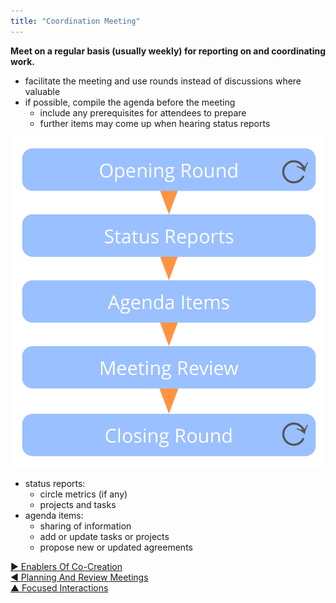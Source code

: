 ```yaml
---
title: "Coordination Meeting"
---
```



**Meet on a regular basis (usually weekly) for reporting on and coordinating work.**

-   facilitate the meeting and use rounds instead of discussions where valuable
-   if possible, compile the agenda before the meeting
    -   include any prerequisites for attendees to prepare
    -   further items may come up when hearing status reports



![right,fit](img/meetings/coordination-meeting.png)

-   status reports: 
    -   circle metrics (if any)
    -   projects and tasks
-   agenda items: 
    -   sharing of information
    -   add or update tasks or projects
    -   propose new or updated agreements


[&#9654; Enablers Of Co-Creation](enablers-of-co-creation.html)<br/>[&#9664; Planning And Review Meetings](planning-and-review-meetings.html)<br/>[&#9650; Focused Interactions](focused-interactions.html)

